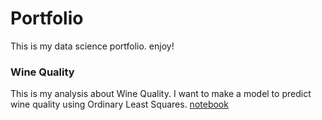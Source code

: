 # Portfolio

This is my data science portfolio. enjoy!


### Wine Quality
This is my analysis about Wine Quality. I want to make a model to predict wine quality using Ordinary Least Squares.
[notebook](https://github.com/tegardp/data-science/blob/master/Wine%20Quality/wine.ipynb)
